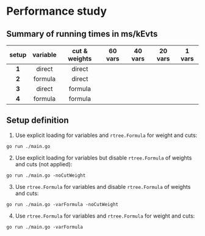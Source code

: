 # Performance study

## Summary of running times in ms/kEvts

|   setup   | variable | cut & weights | 60 vars | 40 vars | 20 vars | 1 vars |
|:---------:|:--------:|:-------------:|:-------:|:-------:|:-------:|:------:|
|   **1**   |  direct  |     direct    |         |         |         |        |
|   **2**   |  formula |     direct    |         |         |         |        |
|   **3**   |  direct  |    formula    |         |         |         |        |
|   **4**   |  formula |    formula    |         |         |         |        |


## Setup definition

1. Use explicit loading for variables and `rtree.Formula` for weight and cuts:
```
go run ./main.go
```

2. Use explicit loading for variables but disable `rtree.Formula` of weights and cuts (not applied):
```
go run ./main.go -noCutWeight
```

3. Use `rtree.Formula` for variables and disable `rtree.Formula` of weights and cuts:
```
go run ./main.go -varFormula -noCutWeight
```

4. Use `rtree.Formula` for variables and `rtree.Formula` for weight and cuts:
```
go run ./main.go -varFormula
```